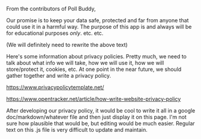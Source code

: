 From the contributors of Poll Buddy,

Our promise is to keep your data safe, protected and far from anyone that could use it in a harmful way.
The purpose of this app is and always will be for educational purposes <i>only</i>.
etc. etc.

(We will definitely need to rewrite the above text)


Here's some information about privacy policies. Pretty much, we need to talk about what info we will
take,
how we will use it, how we will store/protect it, cookies, etc. At one point in the near future, we
should gather together and write a privacy policy.

https://www.privacypolicytemplate.net/

https://www.opentracker.net/article/how-write-website-privacy-policy

After developing our privacy policy, it would be cool to write it all in a google doc/markdown/whatever
file
and then just display it on this page. I'm not sure how plausible that would be, but editing would be
much easier.
Regular text on this .js file is very difficult to update and maintain.